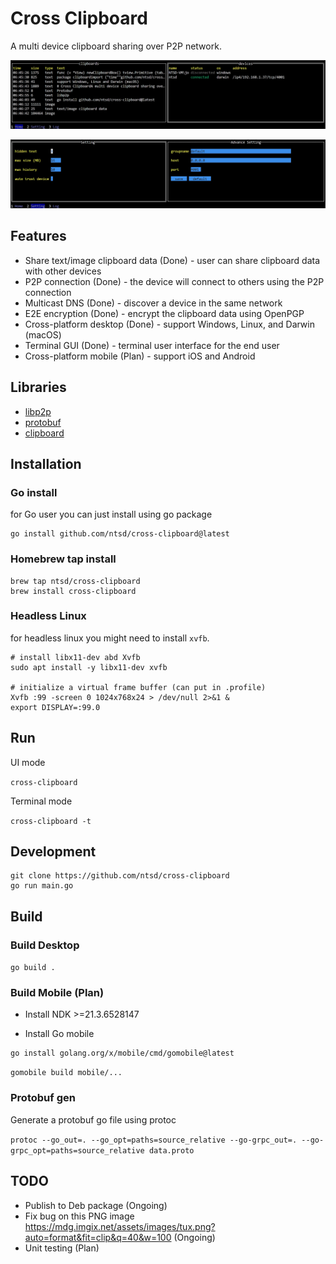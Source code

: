 # Cross Clipboard

A multi device clipboard sharing over P2P network.

![Cross Clipboard Preview](/docs/preview-home.jpg)

![Cross Clipboard Preview](/docs/preview-setting.jpg)

## Features

- Share text/image clipboard data (Done) - user can share clipboard data with other devices
- P2P connection (Done) - the device will connect to others using the P2P connection
- Multicast DNS (Done) - discover a device in the same network
- E2E encryption (Done) - encrypt the clipboard data using OpenPGP
- Cross-platform desktop (Done) - support Windows, Linux, and Darwin (macOS)
- Terminal GUI (Done) - terminal user interface for the end user
- Cross-platform mobile (Plan) - support iOS and Android

## Libraries 

- [libp2p](https://github.com/libp2p/go-libp2p)
- [protobuf](https://developers.google.com/protocol-buffers)
- [clipboard](https://github.com/golang-design/clipboard)

## Installation

### Go install

for Go user you can just install using go package

```shell
go install github.com/ntsd/cross-clipboard@latest
```

### Homebrew tap install

```shell
brew tap ntsd/cross-clipboard
brew install cross-clipboard
```

### Headless Linux

for headless linux you might need to install `xvfb`.

```shell
# install libx11-dev abd Xvfb
sudo apt install -y libx11-dev xvfb

# initialize a virtual frame buffer (can put in .profile)
Xvfb :99 -screen 0 1024x768x24 > /dev/null 2>&1 &
export DISPLAY=:99.0
```

## Run

UI mode

`cross-clipboard`

Terminal mode

`cross-clipboard -t`

## Development

```shell
git clone https://github.com/ntsd/cross-clipboard
go run main.go
```

## Build

### Build Desktop

`go build .`

### Build Mobile (Plan)

- Install NDK >=21.3.6528147

- Install Go mobile

```shell
go install golang.org/x/mobile/cmd/gomobile@latest
```

`gomobile build mobile/...`

### Protobuf gen

Generate a protobuf go file using protoc

`protoc --go_out=. --go_opt=paths=source_relative --go-grpc_out=. --go-grpc_opt=paths=source_relative data.proto`

## TODO

- Publish to Deb package (Ongoing)
- Fix bug on this PNG image <https://mdg.imgix.net/assets/images/tux.png?auto=format&fit=clip&q=40&w=100> (Ongoing)
- Unit testing (Plan)
